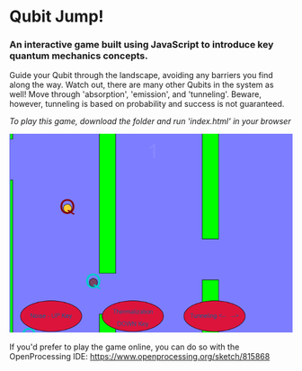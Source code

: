 # Qubit Jump! 

### An interactive game built using JavaScript to introduce key quantum mechanics concepts. 

Guide your Qubit through the landscape, avoiding any barriers you find along the way. Watch out, there are many other Qubits in the system as well! Move through 'absorption', 'emission', and 'tunneling'. Beware, however, tunneling is based on probability and success is not guaranteed.

*To play this game, download the folder and run 'index.html' in your browser*

![](scrn.PNG)

If you'd prefer to play the game online, you can do so with the OpenProcessing IDE: https://www.openprocessing.org/sketch/815868
